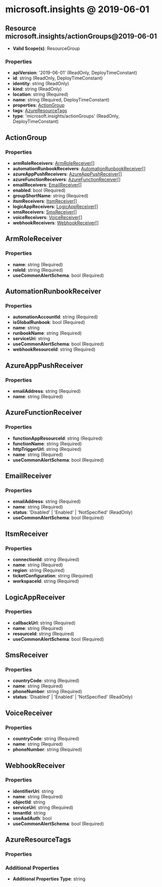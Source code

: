 # microsoft.insights @ 2019-06-01

## Resource microsoft.insights/actionGroups@2019-06-01
* **Valid Scope(s)**: ResourceGroup
### Properties
* **apiVersion**: '2019-06-01' (ReadOnly, DeployTimeConstant)
* **id**: string (ReadOnly, DeployTimeConstant)
* **identity**: string (ReadOnly)
* **kind**: string (ReadOnly)
* **location**: string (Required)
* **name**: string (Required, DeployTimeConstant)
* **properties**: [ActionGroup](#actiongroup)
* **tags**: [AzureResourceTags](#azureresourcetags)
* **type**: 'microsoft.insights/actionGroups' (ReadOnly, DeployTimeConstant)

## ActionGroup
### Properties
* **armRoleReceivers**: [ArmRoleReceiver](#armrolereceiver)[]
* **automationRunbookReceivers**: [AutomationRunbookReceiver](#automationrunbookreceiver)[]
* **azureAppPushReceivers**: [AzureAppPushReceiver](#azureapppushreceiver)[]
* **azureFunctionReceivers**: [AzureFunctionReceiver](#azurefunctionreceiver)[]
* **emailReceivers**: [EmailReceiver](#emailreceiver)[]
* **enabled**: bool (Required)
* **groupShortName**: string (Required)
* **itsmReceivers**: [ItsmReceiver](#itsmreceiver)[]
* **logicAppReceivers**: [LogicAppReceiver](#logicappreceiver)[]
* **smsReceivers**: [SmsReceiver](#smsreceiver)[]
* **voiceReceivers**: [VoiceReceiver](#voicereceiver)[]
* **webhookReceivers**: [WebhookReceiver](#webhookreceiver)[]

## ArmRoleReceiver
### Properties
* **name**: string (Required)
* **roleId**: string (Required)
* **useCommonAlertSchema**: bool (Required)

## AutomationRunbookReceiver
### Properties
* **automationAccountId**: string (Required)
* **isGlobalRunbook**: bool (Required)
* **name**: string
* **runbookName**: string (Required)
* **serviceUri**: string
* **useCommonAlertSchema**: bool (Required)
* **webhookResourceId**: string (Required)

## AzureAppPushReceiver
### Properties
* **emailAddress**: string (Required)
* **name**: string (Required)

## AzureFunctionReceiver
### Properties
* **functionAppResourceId**: string (Required)
* **functionName**: string (Required)
* **httpTriggerUrl**: string (Required)
* **name**: string (Required)
* **useCommonAlertSchema**: bool (Required)

## EmailReceiver
### Properties
* **emailAddress**: string (Required)
* **name**: string (Required)
* **status**: 'Disabled' | 'Enabled' | 'NotSpecified' (ReadOnly)
* **useCommonAlertSchema**: bool (Required)

## ItsmReceiver
### Properties
* **connectionId**: string (Required)
* **name**: string (Required)
* **region**: string (Required)
* **ticketConfiguration**: string (Required)
* **workspaceId**: string (Required)

## LogicAppReceiver
### Properties
* **callbackUrl**: string (Required)
* **name**: string (Required)
* **resourceId**: string (Required)
* **useCommonAlertSchema**: bool (Required)

## SmsReceiver
### Properties
* **countryCode**: string (Required)
* **name**: string (Required)
* **phoneNumber**: string (Required)
* **status**: 'Disabled' | 'Enabled' | 'NotSpecified' (ReadOnly)

## VoiceReceiver
### Properties
* **countryCode**: string (Required)
* **name**: string (Required)
* **phoneNumber**: string (Required)

## WebhookReceiver
### Properties
* **identifierUri**: string
* **name**: string (Required)
* **objectId**: string
* **serviceUri**: string (Required)
* **tenantId**: string
* **useAadAuth**: bool
* **useCommonAlertSchema**: bool (Required)

## AzureResourceTags
### Properties
### Additional Properties
* **Additional Properties Type**: string

